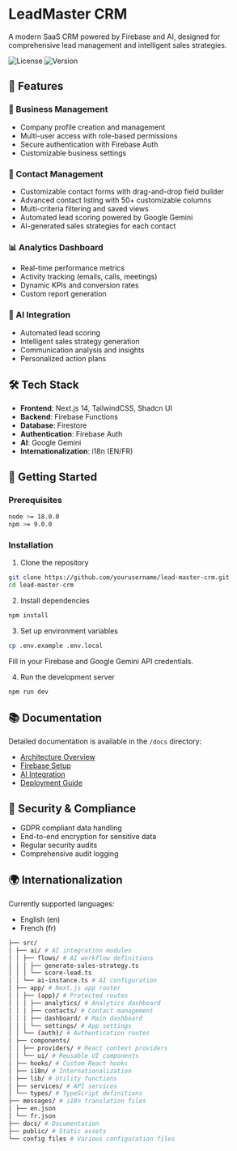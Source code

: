 # LeadMaster CRM

A modern SaaS CRM powered by Firebase and AI, designed for comprehensive lead management and intelligent sales strategies.

![License](https://img.shields.io/badge/license-MIT-blue.svg)
![Version](https://img.shields.io/badge/version-1.0.0-green.svg)

## 🚀 Features

### 💼 Business Management
- Company profile creation and management
- Multi-user access with role-based permissions
- Secure authentication with Firebase Auth
- Customizable business settings

### 👥 Contact Management
- Customizable contact forms with drag-and-drop field builder
- Advanced contact listing with 50+ customizable columns
- Multi-criteria filtering and saved views
- Automated lead scoring powered by Google Gemini
- AI-generated sales strategies for each contact

### 📊 Analytics Dashboard
- Real-time performance metrics
- Activity tracking (emails, calls, meetings)
- Dynamic KPIs and conversion rates
- Custom report generation

### 🤖 AI Integration
- Automated lead scoring
- Intelligent sales strategy generation
- Communication analysis and insights
- Personalized action plans

## 🛠 Tech Stack

- **Frontend**: Next.js 14, TailwindCSS, Shadcn UI
- **Backend**: Firebase Functions
- **Database**: Firestore
- **Authentication**: Firebase Auth
- **AI**: Google Gemini
- **Internationalization**: i18n (EN/FR)

## 🚀 Getting Started

### Prerequisites

```bash
node >= 18.0.0
npm >= 9.0.0
```

### Installation

1. Clone the repository
```bash
git clone https://github.com/yourusername/lead-master-crm.git
cd lead-master-crm
```

2. Install dependencies
```bash
npm install
```

3. Set up environment variables
```bash
cp .env.example .env.local
```
Fill in your Firebase and Google Gemini API credentials.

4. Run the development server
```bash
npm run dev
```

## 📚 Documentation

Detailed documentation is available in the `/docs` directory:
- [Architecture Overview](docs/architecture.md)
- [Firebase Setup](docs/firebase-setup.md)
- [AI Integration](docs/ai-integration.md)
- [Deployment Guide](docs/deployment.md)

## 🔐 Security & Compliance

- GDPR compliant data handling
- End-to-end encryption for sensitive data
- Regular security audits
- Comprehensive audit logging

## 🌍 Internationalization

Currently supported languages:
- English (en)
- French (fr)

```bash
├── src/
│ ├── ai/ # AI integration modules
│ │ ├── flows/ # AI workflow definitions
│ │ │ ├── generate-sales-strategy.ts
│ │ │ └── score-lead.ts
│ │ └── ai-instance.ts # AI configuration
│ ├── app/ # Next.js app router
│ │ ├── (app)/ # Protected routes
│ │ │ ├── analytics/ # Analytics dashboard
│ │ │ ├── contacts/ # Contact management
│ │ │ ├── dashboard/ # Main dashboard
│ │ │ └── settings/ # App settings
│ │ └── (auth)/ # Authentication routes
│ ├── components/
│ │ ├── providers/ # React context providers
│ │ └── ui/ # Reusable UI components
│ ├── hooks/ # Custom React hooks
│ ├── i18n/ # Internationalization
│ ├── lib/ # Utility functions
│ ├── services/ # API services
│ └── types/ # TypeScript definitions
├── messages/ # i18n translation files
│ ├── en.json
│ └── fr.json
├── docs/ # Documentation
├── public/ # Static assets
└── config files # Various configuration files
```